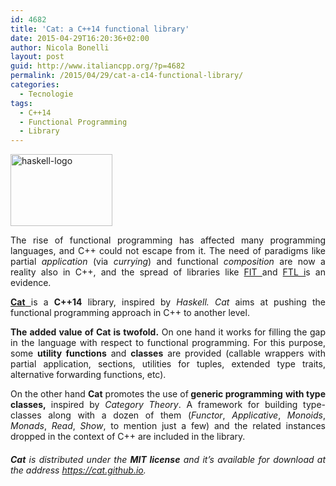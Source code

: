 ```yaml
---
id: 4682
title: 'Cat: a C++14 functional library'
date: 2015-04-29T16:20:36+02:00
author: Nicola Bonelli
layout: post
guid: http://www.italiancpp.org/?p=4682
permalink: /2015/04/29/cat-a-c14-functional-library/
categories:
  - Tecnologie
tags:
  - C++14
  - Functional Programming
  - Library
---
```

<img loading="lazy" class="aligncenter wp-image-4688" src="http://www.italiancpp.org/wp-content/uploads/2015/04/haskell-logo.png" alt="haskell-logo" width="163" height="115" />

<p style="text-align: justify;">
  The rise of functional programming has affected many programming languages, and C++ could not escape from it. The need of paradigms like partial <em>application</em> (via <em>currying</em>) and functional <em>composition</em> are now a reality also in C++, and the spread of libraries like <a title="FIT Library" href="https://github.com/pfultz2/Fit" target="_blank">FIT </a>and <a title="FLT Library" href="https://github.com/beark/ftl" target="_blank">FTL i</a>s an evidence.
</p>

<p style="text-align: justify;">
  <a href="http://cat.github.io/" target="_blank"><strong>Cat</strong> </a>is a <strong>C++14</strong> library, inspired by <em>Haskell. Cat </em>aims at pushing the functional programming approach in C++ to another level.
</p>

<p style="text-align: justify;">
  <strong>The added value of Cat is twofold.</strong> On one hand it works for filling the gap in the language with respect to functional programming. For this purpose, some <strong>utility functions</strong> and <strong>classes</strong> are provided (callable wrappers with partial application, sections, utilities for tuples, extended type traits, alternative forwarding functions, etc).
</p>

<p style="text-align: justify;">
  On the other hand <strong>Cat</strong> promotes the use of<strong> generic programming</strong> <strong>with type classes, </strong>inspired by <em>Category Theory</em>. A framework for building type-classes along with a dozen of them (<em>Functor</em>, <em>Applicative</em>, <em>Monoids</em>, <em>Monads</em>, <em>Read</em>, <em>Show</em>, to mention just a few) and the related instances dropped in the context of C++ are included in the library.
</p>

<h6 style="text-align: justify;">
  <strong>Cat</strong> is distributed under the <strong>MIT license</strong> and it’s available for download at the address <a href="http://cat.github.io/" target="_blank">https://cat.github.io</a>.
</h6>